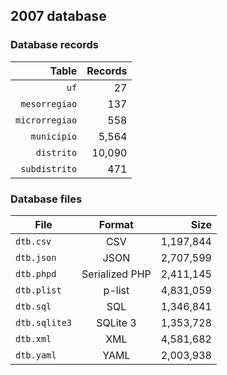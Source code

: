 ## 2007 database

### Database records

|          Table | Records |
| --------------:| -------:|
|           `uf` |      27 |
|  `mesorregiao` |     137 |
| `microrregiao` |     558 |
|    `municipio` |   5,564 |
|     `distrito` |  10,090 |
|  `subdistrito` |     471 |

### Database files

| File          | Format         |      Size |
| ------------- |:--------------:| ---------:|
| `dtb.csv`     | CSV            | 1,197,844 |
| `dtb.json`    | JSON           | 2,707,599 |
| `dtb.phpd`    | Serialized PHP | 2,411,145 |
| `dtb.plist`   | p-list         | 4,831,059 |
| `dtb.sql`     | SQL            | 1,346,841 |
| `dtb.sqlite3` | SQLite 3       | 1,353,728 |
| `dtb.xml`     | XML            | 4,581,682 |
| `dtb.yaml`    | YAML           | 2,003,938 |
